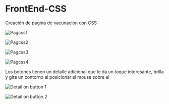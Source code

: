 # FrontEnd-CSS
Creación de pagina de vacunación con CSS

![Pagcss1](https://user-images.githubusercontent.com/99388008/157961108-cb64e705-6549-4f9f-8f70-68befb262c55.PNG)

![Pagcss2](https://user-images.githubusercontent.com/99388008/157961123-393ec219-b74d-4e47-b03a-fa4e8ac9f08b.PNG)

![Pagcss3](https://user-images.githubusercontent.com/99388008/157961137-5f839a69-f749-49d9-92d3-b2ce6bc7e254.PNG)

![Pagcss4](https://user-images.githubusercontent.com/99388008/157961147-2183ad1e-0ec7-43d0-b4c7-e1dcba3e1282.PNG)

Los botones tienen un detalle adicional que le da un toque interesante, brilla y gira un contorno al posicionar el mouse sobre el

![Detail on button 1](https://user-images.githubusercontent.com/99388008/157961300-036fb354-bfa3-4144-a437-c5f00f84fb97.PNG)

![Detail on button 2](https://user-images.githubusercontent.com/99388008/157961310-f997c72e-91d9-45d5-93c3-d66686bf34ef.PNG)
